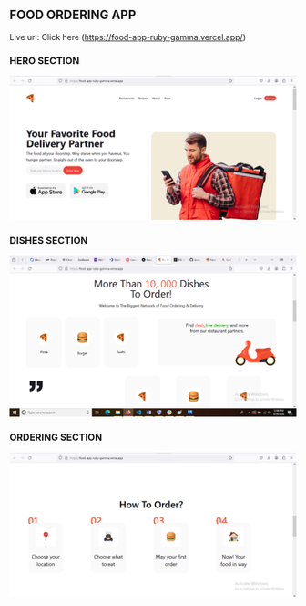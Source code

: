 ## FOOD ORDERING APP

Live url: Click here (https://food-app-ruby-gamma.vercel.app/)

### HERO SECTION

![](./public/assets/food-App.png)

### DISHES SECTION

![](./public/assets/Dishes.png)

### ORDERING SECTION

![](./public/assets/order.png)
